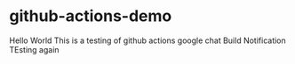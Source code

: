 # github-actions-demo
Hello World
This is a testing of github actions
google chat Build Notification
TEsting again

